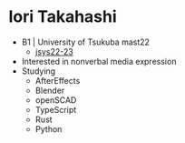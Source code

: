 # Iori Takahashi
- B1 | University of Tsukuba mast22
  - [jsys22-23](https://github.com/sohosai)
- Interested in nonverbal media expression
- Studying
  - AfterEffects
  - Blender
  - openSCAD
  - TypeScript
  - Rust
  - Python
